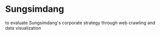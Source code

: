 # Sungsimdang
to evaluate Sungsimdang's corporate strategy through web crawling and data visualization
